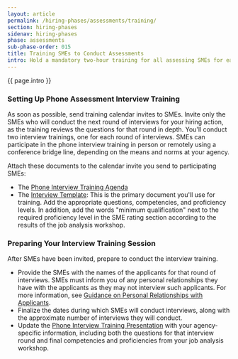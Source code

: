 ```yaml
---
layout: article
permalink: /hiring-phases/assessments/training/
section: hiring-phases
sidenav: hiring-phases
phase: assessments
sub-phase-order: 015
title: Training SMEs to Conduct Assessments
intro: Hold a mandatory two-hour training for all assessing SMEs for each type of assessment, leveraging the required proficiency levels.
---
```


<p class="usa-intro">
  {{ page.intro }}
</p>

### Setting Up Phone Assessment Interview Training

As soon as possible, send training calendar invites to SMEs. Invite only the SMEs who will conduct the next round of interviews for your hiring action, as the training reviews the questions for that round in depth. You'll conduct two interview trainings, one for each round of interviews. SMEs can participate in the phone interview training in person or remotely using a conference bridge line, depending on the means and norms at your agency.

Attach these documents to the calendar invite you send to participating SMEs:
- The <a href="{{site.baseurl}}/toolkit/assessments/phone-interview-training-agenda/">Phone Interview Training Agenda</a>
- The <a href="{{ site.baseurl }}/toolkit/assessment-strategy/phone-interview-template.docx">Interview Template</a>: This is the primary document you'll use for training. Add the appropriate questions, competencies, and proficiency levels. In addition, add the words "minimum qualification" next to the required proficiency level in the SME rating section according to the results of the job analysis workshop.

### Preparing Your Interview Training Session

After SMEs have been invited, prepare to conduct the interview training.

- Provide the SMEs with the names of the applicants for that round of interviews. SMEs must inform you of any personal relationships they have with the applicants as they may not interview such applicants. For more information, see <a href="{{site.baseurl}}/hiring-phases/resume-review/personal-relationships/">Guidance on Personal Relationships with Applicants</a>.
- Finalize the dates during which SMEs will conduct interviews, along with the approximate number of interviews they will conduct.
- Update the <a href="{{site.baseurl}}/toolkit/assessments/phone-interview-training-presentation.pptx">Phone Interview Training Presentation</a> with your agency-specific information, including both the questions for that interview round and final competencies and proficiencies from your job analysis workshop.
